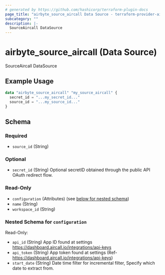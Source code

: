 ```yaml
---
# generated by https://github.com/hashicorp/terraform-plugin-docs
page_title: "airbyte_source_aircall Data Source - terraform-provider-airbyte"
subcategory: ""
description: |-
  SourceAircall DataSource
---
```


# airbyte_source_aircall (Data Source)

SourceAircall DataSource

## Example Usage

```terraform
data "airbyte_source_aircall" "my_source_aircall" {
  secret_id = "...my_secret_id..."
  source_id = "...my_source_id..."
}
```

<!-- schema generated by tfplugindocs -->
## Schema

### Required

- `source_id` (String)

### Optional

- `secret_id` (String) Optional secretID obtained through the public API OAuth redirect flow.

### Read-Only

- `configuration` (Attributes) (see [below for nested schema](#nestedatt--configuration))
- `name` (String)
- `workspace_id` (String)

<a id="nestedatt--configuration"></a>
### Nested Schema for `configuration`

Read-Only:

- `api_id` (String) App ID found at settings https://dashboard.aircall.io/integrations/api-keys
- `api_token` (String) App token found at settings (Ref- https://dashboard.aircall.io/integrations/api-keys)
- `start_date` (String) Date time filter for incremental filter, Specify which date to extract from.


